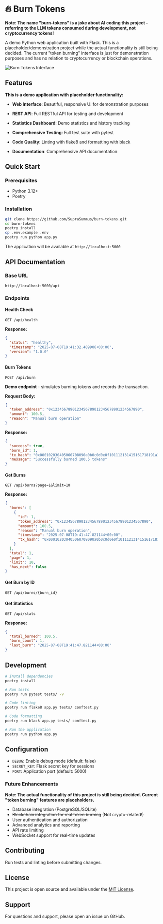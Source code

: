 # 🔥 Burn Tokens

**Note: The name "burn-tokens" is a joke about AI coding this project - referring to the LLM tokens consumed during development, not cryptocurrency tokens!**

A demo Python web application built with Flask. This is a placeholder/demonstration project while the actual functionality is still being decided. The current "token burning" interface is just for demonstration purposes and has no relation to cryptocurrency or blockchain operations.

![Burn Tokens Interface](https://github.com/user-attachments/assets/67fd4007-2e61-452a-89f8-6f1cee1edbf6)

## Features

**This is a demo application with placeholder functionality:**

- **Web Interface**: Beautiful, responsive UI for demonstration purposes
- **REST API**: Full RESTful API for testing and development
- **Statistics Dashboard**: Demo statistics and history tracking
- **Comprehensive Testing**: Full test suite with pytest
- **Code Quality**: Linting with flake8 and formatting with black

- **Documentation**: Comprehensive API documentation

## Quick Start

### Prerequisites

- Python 3.12+
- Poetry

### Installation

```bash
git clone https://github.com/SupraSummus/burn-tokens.git
cd burn-tokens
poetry install
cp .env.example .env
poetry run python app.py
```

The application will be available at `http://localhost:5000`

## API Documentation

### Base URL
```
http://localhost:5000/api
```

### Endpoints

#### Health Check
```http
GET /api/health
```

**Response:**
```json
{
  "status": "healthy",
  "timestamp": "2025-07-08T19:41:32.489906+00:00",
  "version": "1.0.0"
}
```

#### Burn Tokens
```http
POST /api/burn
```
**Demo endpoint** - simulates burning tokens and records the transaction.

**Request Body:**
```json
{
  "token_address": "0x1234567890123456789012345678901234567890",
  "amount": 100.5,
  "reason": "Manual burn operation"
}
```

**Response:**
```json
{
  "success": true,
  "burn_id": 1,
  "tx_hash": "0x000102030405060708090a0b0c0d0e0f101112131415161718191a1b1c1d1e1f",
  "message": "Successfully burned 100.5 tokens"
}
```

#### Get Burns
```http
GET /api/burns?page=1&limit=10
```

**Response:**
```json
{
  "burns": [
    {
      "id": 1,
      "token_address": "0x1234567890123456789012345678901234567890",
      "amount": 100.5,
      "reason": "Manual burn operation",
      "timestamp": "2025-07-08T19:41:47.821144+00:00",
      "tx_hash": "0x000102030405060708090a0b0c0d0e0f101112131415161718191a1b1c1d1e1f"
    }
  ],
  "total": 1,
  "page": 1,
  "limit": 10,
  "has_next": false
}
```

#### Get Burn by ID
```http
GET /api/burns/{burn_id}
```

#### Get Statistics
```http
GET /api/stats
```

**Response:**
```json
{
  "total_burned": 100.5,
  "burn_count": 1,
  "last_burn": "2025-07-08T19:41:47.821144+00:00"
}
```

## Development

```bash
# Install dependencies
poetry install

# Run tests
poetry run pytest tests/ -v

# Code linting
poetry run flake8 app.py tests/ conftest.py

# Code formatting
poetry run black app.py tests/ conftest.py

# Run the application
poetry run python app.py
```

## Configuration

- `DEBUG`: Enable debug mode (default: false)
- `SECRET_KEY`: Flask secret key for sessions
- `PORT`: Application port (default: 5000)

### Future Enhancements

**Note: The actual functionality of this project is still being decided. Current "token burning" features are placeholders.**

- Database integration (PostgreSQL/SQLite)
- ~~Blockchain integration for real token burning~~ (Not crypto-related!)
- User authentication and authorization
- Advanced analytics and reporting
- API rate limiting
- WebSocket support for real-time updates

## Contributing

Run tests and linting before submitting changes.

## License

This project is open source and available under the [MIT License](LICENSE).

## Support

For questions and support, please open an issue on GitHub.